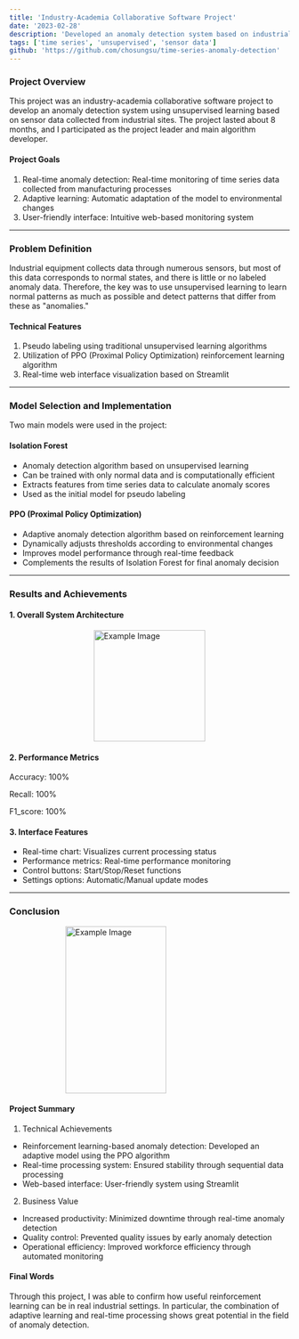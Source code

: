 ```yaml
---
title: 'Industry-Academia Collaborative Software Project'
date: '2023-02-28'
description: 'Developed an anomaly detection system based on industrial sensor data'
tags: ['time series', 'unsupervised', 'sensor data']
github: 'https://github.com/chosungsu/time-series-anomaly-detection'
---
```


### Project Overview
This project was an industry-academia collaborative software project to develop an anomaly detection system using unsupervised learning based on sensor data collected from industrial sites. The project lasted about 8 months, and I participated as the project leader and main algorithm developer.

#### Project Goals
1. Real-time anomaly detection: Real-time monitoring of time series data collected from manufacturing processes
2. Adaptive learning: Automatic adaptation of the model to environmental changes
3. User-friendly interface: Intuitive web-based monitoring system

---

### Problem Definition
Industrial equipment collects data through numerous sensors, but most of this data corresponds to normal states, and there is little or no labeled anomaly data. Therefore, the key was to use unsupervised learning to learn normal patterns as much as possible and detect patterns that differ from these as "anomalies."

#### Technical Features
1. Pseudo labeling using traditional unsupervised learning algorithms
2. Utilization of PPO (Proximal Policy Optimization) reinforcement learning algorithm
3. Real-time web interface visualization based on Streamlit

---

### Model Selection and Implementation
Two main models were used in the project:

#### Isolation Forest
- Anomaly detection algorithm based on unsupervised learning
- Can be trained with only normal data and is computationally efficient
- Extracts features from time series data to calculate anomaly scores
- Used as the initial model for pseudo labeling

#### PPO (Proximal Policy Optimization)
- Adaptive anomaly detection algorithm based on reinforcement learning
- Dynamically adjusts thresholds according to environmental changes
- Improves model performance through real-time feedback
- Complements the results of Isolation Forest for final anomaly decision

---

### Results and Achievements

#### 1. Overall System Architecture

<img src="https://velog.velcdn.com/images/devjo/post/77edf257-b927-4104-90e4-4a56907fe9cf/image.png" alt="Example Image" style="display: block; margin: 0 auto; height:200;" />

#### 2. Performance Metrics

Accuracy: 100%

Recall: 100%

F1_score: 100%

#### 3. Interface Features

- Real-time chart: Visualizes current processing status
- Performance metrics: Real-time performance monitoring
- Control buttons: Start/Stop/Reset functions
- Settings options: Automatic/Manual update modes

---

### Conclusion

<img src="https://velog.velcdn.com/images/devjo/post/77edf257-b927-4104-90e4-4a56907fe9cf/image.png" alt="Example Image" style="display: block; margin: 0 auto; width:60%; height:300;" />

#### Project Summary

1. Technical Achievements
- Reinforcement learning-based anomaly detection: Developed an adaptive model using the PPO algorithm
- Real-time processing system: Ensured stability through sequential data processing
- Web-based interface: User-friendly system using Streamlit

2. Business Value
- Increased productivity: Minimized downtime through real-time anomaly detection
- Quality control: Prevented quality issues by early anomaly detection
- Operational efficiency: Improved workforce efficiency through automated monitoring

#### Final Words

Through this project, I was able to confirm how useful reinforcement learning can be in real industrial settings. In particular, the combination of adaptive learning and real-time processing shows great potential in the field of anomaly detection.